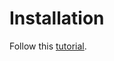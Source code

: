 


# Installation 

Follow this [tutorial](https://developer.chrome.com/docs/extensions/mv3/getstarted/development-basics/#load-unpacked).